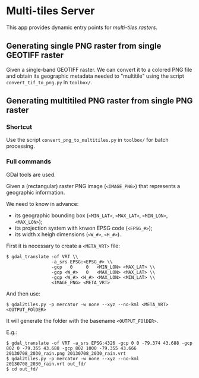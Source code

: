 # Multi-tiles Server

This app provides dynamic entry points for *multi-tiles rasters*.

## Generating single PNG raster from single GEOTIFF raster

Given a single-band GEOTIFF raster. We can convert it to a colored PNG file and obtain its geographic metadata needed to "multitile" using the script ```convert_tif_to_png.py``` in ```toolbox/```.

## Generating multitiled PNG raster from single PNG raster

### Shortcut

Use the script ```convert_png_to_multitiles.py``` in ```toolbox/``` for batch processing.

### Full commands

GDal tools are used.

Given a (rectangular) raster PNG image (```<IMAGE_PNG>```) that represents a geographic information.

We need to know in advance:

- its geographic bounding box (```<MIN_LAT>```, ```<MAX_LAT>```, ```<MIN_LON>```, ```<MAX_LON>```);
- its projection system with knwon EPSG code (```<EPSG_#>```);
- its width x heigh dimensions (```<W_#>```, ```<H_#>```).

First it is necessary to create a ```<META_VRT>``` file:

```
$ gdal_translate -of VRT \\
                 -a_srs EPSG:<EPSG_#> \\
                 -gcp   0     0   <MIN_LON> <MAX_LAT> \\
                 -gcp <W_#>   0   <MAX_LON> <MAX_LAT> \\
                 -gcp <W_#> <H_#> <MAX_LON> <MIN_LAT> \\
                 <IMAGE_PNG> <META_VRT>
```
And then use:

```
$ gdal2tiles.py -p mercator -w none --xyz --no-kml <META_VRT> <OUTPUT_FOlDER>
```

It will generate the folder with the basename ```<OUTPUT_FOlDER>```.

E.g.:

```
$ gdal_translate -of VRT -a_srs EPSG:4326 -gcp 0 0 -79.374 43.688 -gcp 802 0 -79.355 43.688 -gcp 802 1000 -79.355 43.666 20130708_2030_rain.png 20130708_2030_rain.vrt
$ gdal2tiles.py -p mercator -w none --xyz --no-kml 20130708_2030_rain.vrt out_fd/
$ cd out_fd/
```
